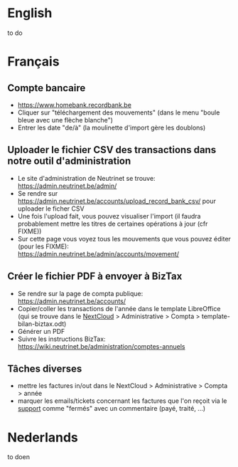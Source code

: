 <!-- TITLE: Comptabilite -->
<!-- SUBTITLE: Comptabilité, Accountancy, boekhouding -->

# English
to do
# Français
## Compte bancaire
- https://www.homebank.recordbank.be
- Cliquer sur "téléchargement des mouvements" (dans le menu "boule bleue avec une flèche blanche")
- Entrer les date "de/à" (la moulinette d'import gère les doublons)

## Uploader le fichier CSV des transactions dans notre outil d'administration
- Le site d'administration de Neutrinet se trouve: https://admin.neutrinet.be/admin/
- Se rendre sur https://admin.neutrinet.be/accounts/upload_record_bank_csv/ pour uploader le ficher CSV
- Une fois l'upload fait, vous pouvez visualiser l'import (il faudra probablement mettre les titres de certaines opérations à jour (cfr FIXME))
- Sur cette page vous voyez tous les mouvements que vous pouvez éditer (pour les FIXME): https://admin.neutrinet.be/admin/accounts/movement/

## Créer le fichier PDF à envoyer à BizTax
- Se rendre sur la page de compta publique: https://admin.neutrinet.be/accounts/
- Copier/coller les transactions de l'année dans le template LibreOffice (qui se trouve dans le [NextCloud](https://files.neutrinet.be) > Administrative > Compta > template-bilan-biztax.odt)
- Générer un PDF
- Suivre les instructions BizTax: https://wiki.neutrinet.be/administration/comptes-annuels

## Tâches diverses
- mettre les factures in/out dans le NextCloud > Administrative > Compta > année
- marquer les emails/tickets concernant les factures que l'on reçoit via le [support](https://beta-support.neutrinet.be/) comme "fermés" avec un commentaire (payé, traité, ...)

# Nederlands
to doen